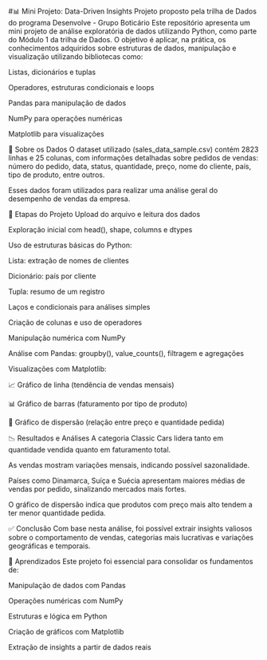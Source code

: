 #📊 Mini Projeto: Data-Driven Insights
Projeto proposto pela trilha de Dados do programa Desenvolve - Grupo Boticário
Este repositório apresenta um mini projeto de análise exploratória de dados utilizando Python, como parte do Módulo 1 da trilha de Dados. O objetivo é aplicar, na prática, os conhecimentos adquiridos sobre estruturas de dados, manipulação e visualização utilizando bibliotecas como:

Listas, dicionários e tuplas

Operadores, estruturas condicionais e loops

Pandas para manipulação de dados

NumPy para operações numéricas

Matplotlib para visualizações

📂 Sobre os Dados
O dataset utilizado (sales_data_sample.csv) contém 2823 linhas e 25 colunas, com informações detalhadas sobre pedidos de vendas: número do pedido, data, status, quantidade, preço, nome do cliente, país, tipo de produto, entre outros.

Esses dados foram utilizados para realizar uma análise geral do desempenho de vendas da empresa.

🧭 Etapas do Projeto
Upload do arquivo e leitura dos dados

Exploração inicial com head(), shape, columns e dtypes

Uso de estruturas básicas do Python:

Lista: extração de nomes de clientes

Dicionário: país por cliente

Tupla: resumo de um registro

Laços e condicionais para análises simples

Criação de colunas e uso de operadores

Manipulação numérica com NumPy

Análise com Pandas: groupby(), value_counts(), filtragem e agregações

Visualizações com Matplotlib:

📈 Gráfico de linha (tendência de vendas mensais)

📊 Gráfico de barras (faturamento por tipo de produto)

🔘 Gráfico de dispersão (relação entre preço e quantidade pedida)

📉 Resultados e Análises
A categoria Classic Cars lidera tanto em quantidade vendida quanto em faturamento total.

As vendas mostram variações mensais, indicando possível sazonalidade.

Países como Dinamarca, Suíça e Suécia apresentam maiores médias de vendas por pedido, sinalizando mercados mais fortes.

O gráfico de dispersão indica que produtos com preço mais alto tendem a ter menor quantidade pedida.

✅ Conclusão
Com base nesta análise, foi possível extrair insights valiosos sobre o comportamento de vendas, categorias mais lucrativas e variações geográficas e temporais. 

🧠 Aprendizados
Este projeto foi essencial para consolidar os fundamentos de:

Manipulação de dados com Pandas

Operações numéricas com NumPy

Estruturas e lógica em Python

Criação de gráficos com Matplotlib

Extração de insights a partir de dados reais
